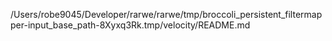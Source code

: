 /Users/robe9045/Developer/rarwe/rarwe/tmp/broccoli_persistent_filtermapper-input_base_path-8Xyxq3Rk.tmp/velocity/README.md